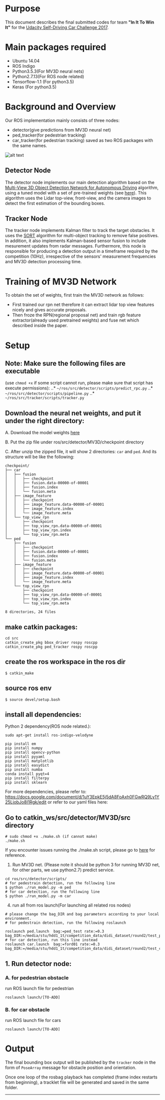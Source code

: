 # Purpose
This document describes the final submitted codes for team **"In It To Win It"** for the [Udacity Self-Driving Car Challenge 2017](https://challenge.udacity.com/).

# Main packages required
* Ubuntu 14.04
* ROS Indigo
* Python3.5.3(For MV3D neural nets)
* Python2.7.13(For ROS node related)
* Tensorflow-1.1 (For python3.5)
* Keras (For python3.5)


# Background and Overview
Our ROS implementation mainly consists of three nodes:
* detector(give predictions from MV3D neural net)
* ped_tracker(for pedestrian tracking)
* car_tracker(for pedestrian tracking)
saved as two ROS packages with the same names.

![alt text](docs/Round2_ROS_Pipeline.png "ROS Nodes Illustration")

## Detector Node
The detector node implements our main detection algorithm based on the [Multi-View 3D Object Detection Network for 
Autonomous Driving](https://arxiv.org/abs/1611.07759) algorithm, using a tuned model with a set of pre-trained 
weights (see [here](./docs/README_MV3D.md)). This algorithm uses the Lidar top-view, front-view, and the camera images
 to detect the 
first 
estimation of the bounding boxes.

## Tracker Node
The tracker node implements Kalman filter to track the target obstacles. It uses the [SORT](https://github.com/mandarup/multi-object-tracking) algorithm for multi-object tracking to remove false positives. In addition, it also implements Kalman-based sensor fusion to include mesurement updates from radar messages. Furthermore, this node is responsible for producing a detection output in a timeframe required by the competition (10Hz), irrespective of the sensors' measurement frequencies and MV3D detection processing time. 

# Training of MV3D Network
To obtain the set of weights, first train the MV3D network as follows:

- First trained our rpn net therefore it can extract lidar top view features nicely and gives accurate proposals.
- Then froze the RPN(regional proposal net) and train rgb feature extractor(already used pretrained weights) and fuse 
net which described inside the paper. 

# Setup

## Note: Make sure the following files are executable 
(use `chmod +x` if some script cannot run, please make sure that
 script has execute permissions):
..* `~/ros/src/detector/scripts/predict_rpc.py`
..* `~/ros/src/detector/scripts/pipeline.py`
..* `~/ros/src/tracker/scripts/tracker.py`


## Download the neural net weights, and put it under the right directory:
A. Download the model weights [here](https://www.dropbox.com/sh/8g64ho1tgpvja58/AABLVoA20vZd7Z2Ab_aemVZ5a?dl=0)

B. Put the zip file under ros/src/detector/MV3D/checkpoint directory

C. After unzip the zipped file, it will show 2 directories: `car` and `ped`. And its structure will be like the 
following: 
```
checkpoint/
├── car
│   ├── fusion
│   │   ├── checkpoint
│   │   ├── fusion.data-00000-of-00001
│   │   ├── fusion.index
│   │   └── fusion.meta
│   ├── image_feature
│   │   ├── checkpoint
│   │   ├── image_feature.data-00000-of-00001
│   │   ├── image_feature.index
│   │   └── image_feature.meta
│   └── top_view_rpn
│       ├── checkpoint
│       ├── top_view_rpn.data-00000-of-00001
│       ├── top_view_rpn.index
│       └── top_view_rpn.meta
└── ped
    ├── fusion
    │   ├── checkpoint
    │   ├── fusion.data-00000-of-00001
    │   ├── fusion.index
    │   └── fusion.meta
    ├── image_feature
    │   ├── checkpoint
    │   ├── image_feature.data-00000-of-00001
    │   ├── image_feature.index
    │   └── image_feature.meta
    └── top_view_rpn
        ├── checkpoint
        ├── top_view_rpn.data-00000-of-00001
        ├── top_view_rpn.index
        └── top_view_rpn.meta

8 directories, 24 files

```

## make catkin packages:
```
cd src
catkin_create_pkg bbox_driver rospy roscpp
catkin_create_pkg ped_tracker rospy roscpp
```

## create the ros workspace in the ros dir
```
$ catkin_make
```
## source ros env
```
$ source devel/setup.bash
```
## install all dependencies:

Python 2 dependency(ROS node related.):

```
sudo apt-get install ros-indigo-velodyne

pip install em
pip install numpy
pip install opencv-python
pip install pyyaml
pip install matplotlib
pip install easydict
pip install numba
conda install pyqt=4
pip install filterpy
pip install sklearn
```

For more dependencies, please refer to: 
https://docs.google.com/document/d/1uY3EpkE5j5dA8FoAxh0FGwRQ9Ly1Y25LjobJo8I1Rgk/edit
or refer to our yaml files here:  

## Go to catkin_ws/src/detector/MV3D/src directory
```
# sudo chmod +x ./make.sh (if cannot make)
./make.sh

```

If you encounter issues running the ./make.sh script, please go to [here](./docs/README_MV3D.md) for reference. 


1. Run MV3D net. (Please note it should be python 3 for running MV3D net, for other parts, we use python2.7) predict 
service.

```
cd ros/src/detector/scripts/
# for pedestrain detection, run the following line
$ python ./run_model.py -m ped
# for car detection, run the following line
$ python ./run_model.py -m car

```

4. run all from ros launch(For launching all related ros nodes)
```
# please change the bag_DIR and bag parameters according to your local environment.
# for pedestrain detection, run the following roslaunch

roslaunch ped.launch  bag:=ped_test rate:=0.3 bag_DIR:=/media/stu/hdd1_1t/competition_data/didi_dataset/round2/test_ped
# for car detection, run this line instead
roslaunch car.launch  bag:=ford01 rate:=0.3 bag_DIR:=/media/stu/hdd1_1t/competition_data/didi_dataset/round2/test_car
```


## 1. Run detector node: 

### A. for pedestrian obstacle
 
run ROS launch file for pedestrian
 
```
roslaunch launch/[TO-ADD]
```

### B. for car obstacle

run ROS launch file for cars
 
```
roslaunch launch/[TO-ADD]
```


# Output
The final bounding box output will be published by the `tracker` node in the form of `PoseArray` message for obstacle position and orientation.

Once one loop of the rosbag playback has completed (frame index restarts from beginning), a tracklet file will be generated and saved in the same folder.

 
---



